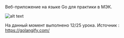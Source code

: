 Веб-приложение на языке Go для практики в МЭК.

![alt text](https://andreyex.ru/wp-content/uploads/2020/12/Kak-sozdat-prostoe-prilozhenie-na-yazyke-Go.png)

На данный момент выполнено 12/25 урока.
Источник : https://golangify.com/
